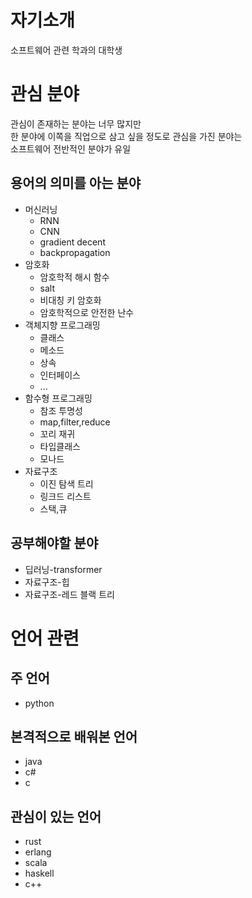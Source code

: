 자기소개
===
소프트웨어 관련 학과의 대학생

# 관심 분야
관심이 존재하는 분야는 너무 많지만  
한 분야에 이쪽을 직업으로 삼고 싶을 정도로 관심을 가진 분야는  
소프트웨어 전반적인 분야가 유일  

## 용어의 의미를 아는 분야
- 머신러닝
  - RNN
  - CNN
  - gradient decent
  - backpropagation
- 암호화
  - 암호학적 해시 함수
  - salt
  - 비대칭 키 암호화
  - 암호학적으로 안전한 난수
- 객체지향 프로그래밍
  - 클래스
  - 메소드
  - 상속
  - 인터페이스
  - ...
- 함수형 프로그래밍
  - 참조 투명성
  - map,filter,reduce
  - 꼬리 재귀
  - 타입클래스
  - 모나드
- 자료구조
  - 이진 탐색 트리
  - 링크드 리스트
  - 스택,큐
## 공부해야할 분야
- 딥러닝-transformer
- 자료구조-힙
- 자료구조-레드 블랙 트리

# 언어 관련
## 주 언어
- python
## 본격적으로 배워본 언어
- java
- c#
- c
## 관심이 있는 언어
- rust
- erlang
- scala
- haskell
- c++
